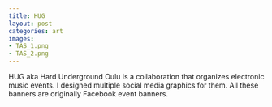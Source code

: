 ```yaml
---
title: HUG
layout: post
categories: art
images:
- TAS_1.png
- TAS_2.png
---
```


HUG aka Hard Underground Oulu is a collaboration that organizes electronic music events. I designed multiple social media graphics for them. All these banners are originally Facebook event banners.